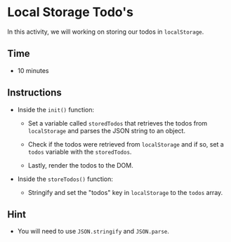 # Local Storage Todo's

In this activity, we will working on storing our todos in `localStorage`.

## Time

* 10 minutes

## Instructions

* Inside the `init()` function:

  * Set a variable called `storedTodos` that retrieves the todos from `localStorage` and parses the JSON string to an object.

  * Check if the todos were retrieved from `localStorage` and if so, set a `todos` variable with the `storedTodos`.

  * Lastly, render the todos to the DOM.

* Inside the `storeTodos()` function:

  * Stringify and set the "todos" key in `localStorage` to the `todos` array.

## Hint

* You will need to use `JSON.stringify` and `JSON.parse`.
